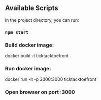 ## Available Scripts

In the project directory, you can run:

### `npm start`

### Build docker image:

docker build -t ticktacktoefront .

### Run docker image:

docker run -it -p 3000:3000 ticktacktoefront

### Open browser on port :3000
